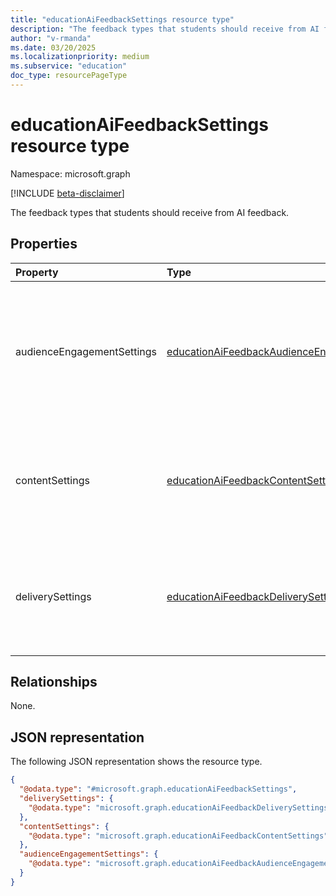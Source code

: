 ```yaml
---
title: "educationAiFeedbackSettings resource type"
description: "The feedback types that students should receive from AI feedback."
author: "v-rmanda"
ms.date: 03/20/2025
ms.localizationpriority: medium
ms.subservice: "education"
doc_type: resourcePageType
---
```


# educationAiFeedbackSettings resource type

Namespace: microsoft.graph

[!INCLUDE [beta-disclaimer](../../includes/beta-disclaimer.md)]

The feedback types that students should receive from AI feedback.


## Properties
|Property|Type|Description|
|:---|:---|:---|
|audienceEngagementSettings|[educationAiFeedbackAudienceEngagementSettings](../resources/educationaifeedbackaudienceengagementsettings.md)|The audience engagement related feedback types that students should receive from the AI feedback.|
|contentSettings|[educationAiFeedbackContentSettings](../resources/educationaifeedbackcontentsettings.md)|The content related feedback types that students should receive from the AI feedback.|
|deliverySettings|[educationAiFeedbackDeliverySettings](../resources/educationaifeedbackdeliverysettings.md)|The delivery related feedback types that students should receive from the AI feedback.|

## Relationships
None.

## JSON representation
The following JSON representation shows the resource type.
<!-- {
  "blockType": "resource",
  "@odata.type": "microsoft.graph.educationAiFeedbackSettings"
}
-->
``` json
{
  "@odata.type": "#microsoft.graph.educationAiFeedbackSettings",
  "deliverySettings": {
    "@odata.type": "microsoft.graph.educationAiFeedbackDeliverySettings"
  },
  "contentSettings": {
    "@odata.type": "microsoft.graph.educationAiFeedbackContentSettings"
  },
  "audienceEngagementSettings": {
    "@odata.type": "microsoft.graph.educationAiFeedbackAudienceEngagementSettings"
  }
}
```

